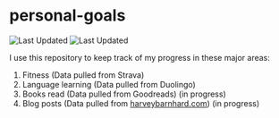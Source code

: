 # personal-goals
![Last Updated](https://img.shields.io/date/1609980439?color=FC4C02&label=Fitness%20Updated&logo=strava)
![Last Updated](https://img.shields.io/date/1609980439?color=7ac70c&label=Language%20Updated&logo=duolingo)

I use this repository to keep track of my progress in these major areas:

1. Fitness (Data pulled from Strava)
2. Language learning (Data pulled from Duolingo)
3. Books read (Data pulled from Goodreads) (in progress)
4. Blog posts (Data pulled from [harveybarnhard.com](https://harveybarnhard.com)) (in progress)
